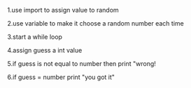 1.use import to assign value to random

2.use variable to make it choose a random number each time

3.start a while loop

4.assign guess a int value

5.if guess is not equal to number then print "wrong!

6.if guess = number print "you got it"

